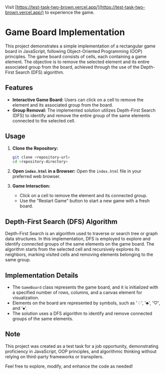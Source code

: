 Visit [https://test-task-two-brown.vercel.app/](https://test-task-two-brown.vercel.app/) to experience the game.

# Game Board Implementation

This project demonstrates a simple implementation of a rectangular game board in JavaScript, following Object-Oriented Programming (OOP) principles. The game board consists of cells, each containing a game element. The objective is to remove the selected element and its entire associated group from the board, achieved through the use of the Depth-First Search (DFS) algorithm.

## Features

- **Interactive Game Board:** Users can click on a cell to remove the element and its associated group from the board.
- **Group Removal:** The implemented solution utilizes Depth-First Search (DFS) to identify and remove the entire group of the same elements connected to the selected cell.

## Usage

1. **Clone the Repository:**

   ```bash
   git clone <repository-url>
   cd <repository-directory>
   ```

2. **Open `index.html` in a Browser:**
   Open the `index.html` file in your preferred web browser.

3. **Game Interaction:**
   - Click on a cell to remove the element and its connected group.
   - Use the "Restart Game" button to start a new game with a fresh board.

## Depth-First Search (DFS) Algorithm

Depth-First Search is an algorithm used to traverse or search tree or graph data structures. In this implementation, DFS is employed to explore and identify connected groups of the same elements on the game board. The algorithm starts from the selected cell and recursively explores its neighbors, marking visited cells and removing elements belonging to the same group.

## Implementation Details

- The `GameBoard` class represents the game board, and it is initialized with a specified number of rows, columns, and a canvas element for visualization.
- Elements on the board are represented by symbols, such as '♢', '♣', '♡', and '♠'.
- The solution uses a DFS algorithm to identify and remove connected groups of the same elements.

## Note

This project was created as a test task for a job opportunity, demonstrating proficiency in JavaScript, OOP principles, and algorithmic thinking without relying on third-party frameworks or transpilers.

Feel free to explore, modify, and enhance the code as needed!
